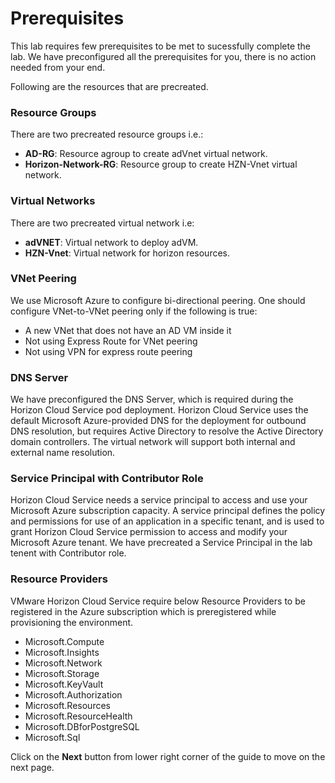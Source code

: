 # Prerequisites


This lab requires few prerequisites to be met to sucessfully complete the lab. We have preconfigured all the prerequisites for you, there is no action needed from your end.

Following are the resources that are precreated.

### **Resource Groups**

There are two precreated resource groups i.e.:

  - **AD-RG**: Resource agroup to create adVnet virtual network.
  - **Horizon-Network-RG**: Resource group to create HZN-Vnet virtual network.


### **Virtual Networks**

There are two precreated virtual network i.e:

  - **adVNET**: Virtual network to deploy adVM.
  - **HZN-Vnet**: Virtual network for horizon resources.


### **VNet Peering**

We use Microsoft Azure to configure bi-directional peering. One should configure VNet-to-VNet peering only if the following is true:

  - A new VNet that does not have an AD VM inside it
  - Not using Express Route for VNet peering
  - Not using VPN for express route peering


### **DNS Server**

We have preconfigured the DNS Server, which is required during the Horizon Cloud Service pod deployment. Horizon Cloud Service uses the default Microsoft Azure-provided DNS for the deployment for outbound DNS resolution, but requires Active Directory to resolve the Active Directory domain controllers. The virtual network will support both internal and external name resolution.


### **Service Principal with Contributor Role**

Horizon Cloud Service needs a service principal to access and use your Microsoft Azure subscription capacity. A service principal defines the policy and permissions for use of an application in a specific tenant, and is used to grant Horizon Cloud Service permission to access and modify your Microsoft Azure tenant. We have precreated a Service Principal in the lab tenent with Contributor role.

### **Resource Providers**

VMware Horizon Cloud Service require below Resource Providers to be registered in the Azure subscription which is preregistered while provisioning the environment.

  - Microsoft.Compute
  - Microsoft.Insights
  - Microsoft.Network
  - Microsoft.Storage
  - Microsoft.KeyVault
  - Microsoft.Authorization
  - Microsoft.Resources
  - Microsoft.ResourceHealth
  - Microsoft.DBforPostgreSQL
  - Microsoft.Sql


Click on the **Next** button from lower right corner of the guide to move on the next page.

